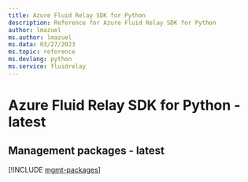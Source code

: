 ```yaml
---
title: Azure Fluid Relay SDK for Python
description: Reference for Azure Fluid Relay SDK for Python
author: lmazuel
ms.author: lmazuel
ms.data: 03/27/2023
ms.topic: reference
ms.devlang: python
ms.service: fluidrelay
---
```

# Azure Fluid Relay SDK for Python - latest

## Management packages - latest
[!INCLUDE [mgmt-packages](fluid-relay-mgmt-index.md)]